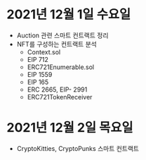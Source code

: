 # 2021년 12월 1일 수요일 

- Auction 관련 스마트 컨트랙트 정리 
- NFT를 구성하는 컨트랙트 분석
    - Context.sol
    - EIP 712
    - ERC721Enumerable.sol
    - EIP 1559
    - EIP 165
    - ERC 2665, EIP- 2991
    - ERC721TokenReceiver

# 2021년 12월 2일 목요일 
- CryptoKitties, CryptoPunks 스마트 컨트랙트 

